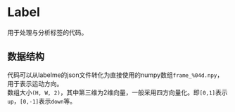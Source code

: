 # Label
用于处理与分析标签的代码。

## 数据结构
代码可以从labelme的json文件转化为直接使用的numpy数组`frame_%04d.npy`，用于表示运动方向。
\
数组大小`(H, W, 2)`，其中第三维为2维向量，一般采用四方向量化。即`[0,1]`表示`up`，`[0,-1]`表示`down`等。